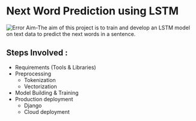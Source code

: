 # Next Word Prediction using LSTM
<img src = "https://github.com/Santosh175/Next_words_prediction_LSTM/blob/main/next_word_interface.png" alt = "Error" >
Aim-The aim of this project is to train and develop an LSTM model on text data to predict the next words in a sentence.

## Steps Involved : ##
* Requirements (Tools & Libraries)
* Preprocessing
    * Tokenization
    * Vectorization
* Model Building & Training
* Production deployment
  * Django
  * Cloud deployment
  
